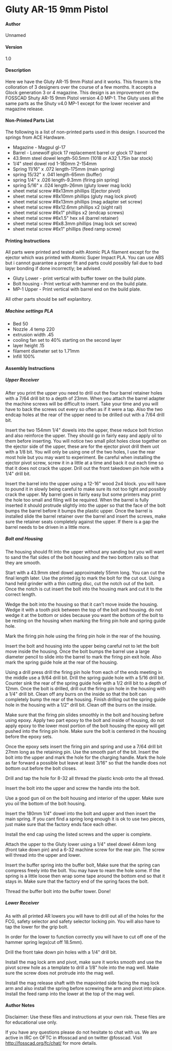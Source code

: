 # Gluty AR-15 9mm Pistol

#### Author
Unnamed 

#### Version
1.0
  
#### Description

Here we have the Gluty AR-15 9mm Pistol and it works. This firearm is the colloration of 3 designers over the course of a few months. It accepts a Glock generation 3 or 4 magazine. This design is an improvement on the FOSSCAD Shuty AR-15 9mm Pistol version 4.0 MP-1. The Gluty uses all the same parts as the Shuty v4.0 MP-1 except for the lower receiver and magazine release.

#### Non-Printed Parts List
The following is a list of non-printed parts used in this design. I sourced the springs from ACE Hardware.

* Magazine - Magpul gl-17
* Barrel - Lonewolf glock 17 replacement barrel or glock 17 barrel
* 43.9mm steel dowel length-50.5mm (1018 or A32 1.75in bar  stock)
* 1/4" steel dowel rod  1-180mm  2-154mm
* Spring 11/16" x .072 length-175mm (main spring)
* spring 15/32" x .041 length-65mm (buffer)
* spring 1/4" x .026   length-9.3mm (firing pin spring)         
* spring 5/16" x .024  length-26mm (gluty lower mag lock)
* sheet metal screw #8x13mm phillips (Ejector pivot)
* sheet metal screw #8x10mm phillips (gluty mag lock pivot)
* sheet metal screw #8x13mm phillips (mag adapter set screw)
* sheet metal screw #8x12.6mm phillips x2 (sight rail)
* sheet metal screw #6x1" phillips x2 (endcap screws)
* sheet metal screw #6x1.5" hex x4 (barrel retainer)
* sheet metal screw #6x8.3mm phillips (mag lock set screw)
* sheet metal screw #6x1" phillips (feed ramp screw)

#### Printing Instructions

All parts were printed and tested with Atomic PLA filament except for the ejector which was printed with Atomic Super Impact PLA. You can use ABS but i cannot guarantee a proper fit and parts could possibly fail due to bad layer bonding if done incorrectly; be advised. 

* Gluty Lower - print vertical with buffer tower on the build plate.
* Bolt housing - Print vertical with hammer end on the build plate.
* MP-1 Upper - Print vertical with barrel end on the build plate.

All other parts should be self explanitory. 

##### Machine settings PLA
* Bed 50
* Nozzle .4 temp 220
* extrusion width .45
* cooling fan set to 40% starting on the second layer
* layer height .15
* filament diameter set to 1.71mm
* Infill 100%

#### Assembly Instructions

##### Upper Receiver

After you print the upper you need to drill out the four barrel retainer holes with a 7/64 drill bit to a depth of 23mm. When you attach the barrel adapter the machine screws will be difficult to insert. Take your time and you will have to back the screws out every so often as if it were a tap. Also the two endcap holes at the rear of the upper need to be drilled out with a 7/64 drill bit. 

Insert the two 154mm 1/4" dowels into the upper, these reduce bolt friction and also reinforce the upper. They should go in fairly easy and apply oil to them before inserting. You will notice two small pilot holes close together on the ejector side of the upper, these are for the ejector pivot drill them uot with a 1/8 bit. You will only be using one of the two holes, I use the rear most hole but you may want to experiment. Be careful when installing the ejector pivot screw, screw it in a little at a time and back it out each time so that it does not crack the upper. Drill out the front takedown pin hole with a 1/4" drill bit.

Insert the barrel into the upper using a 12-16" wood 2x4 block. you will have to pound it in slowly being careful to make sure its not too tight and possibly crack the upper. My barrel goes in fairly easy but some printers may print the hole too small and filing will be required. When the barrel is fully inserted it should protrude slightly into the upper so that the face of the bolt bumps the barrel before it bumps the plastic upper. Once the barrel is installed slide the barrel retainer over the barrel and insert the screws, make sure the retainer seats completely against the upper. If there is a gap the barrel needs to be driven in a little more.

##### Bolt and Housing

The housing should fit into the upper without any sanding but you will want to sand the flat sides of the bolt housing and the two bottom rails so that they are smooth.

Start with a 43.9mm steel dowel approximately 55mm long. You can cut the final length later. Use the printed jig to mark the bolt for the cut out. Using a hand held grinder with a thin cutting disc, cut the notch out of the bolt. Once the notch is cut insert the bolt into the housing mark and cut it to the correct length. 

Wedge the bolt into the housing so that it can't move inside the housing. Wedge it with a tooth pick between the top of the bolt and housing. do not wedge it at the bottom or sides because you want the bottom of the bolt to be resting on the housing when marking the firing pin hole and spring guide hole. 

Mark the firing pin hole using the firing pin hole in the rear of the housing. 

Insert the bolt and housing into the upper being careful not to let the bolt move inside the housing. Once the bolt bumps the barrel use a large diameter pencil to slide into the barrel to mark the firing pin exit hole. Also mark the spring guide hole at the rear of the housing. 

Using a drill press drill the firing pin hole from each of the ends meeting in the middle use a 9/64 drill bit. Drill the spring guide hole with a 5/16 drill bit. Counter sink the rear of the spring guide hole with a 1/2 drill bit to a depth of 12mm. Once the bolt is drilled, drill out the firing pin hole in the housing with a 1/4" drill bit. Clean off any burrs on the inside so that the bolt can completely bump the rear of the housing. Finish drilling out the spring guide hole in the housing with a 1/2" drill bit. Clean off the burrs on the inside. 

Make sure that the firing pin slides smoothly in the bolt and housing before using epoxy. Apply two part epoxy to the bolt and inside of housing, do not apply epoxy to the lower most portion of the bolt housing the epoxy will get pushed into the firing pin hole. Make sure the bolt is centered in the housing before the epoxy sets. 

Once the epoxy sets insert the firing pin and spring and use a 7/64 drill bit 27mm long as the retaining pin. Use the smooth part of the bit. Insert the bolt into the upper and mark the hole for the charging handle. Mark the hole as far forward a possible but leave at least 3/16" so that the handle does not bottom out before the bolt closes. 

Drill and tap the hole for 8-32 all thread the plastic knob onto the all thread. 

Insert the bolt into the upper and screw the handle into the bolt. 

Use a good gun oil on the bolt housing and interior of the upper. Make sure you oil the bottom of the bolt housing. 

Insert the 180mm 1/4" dowel into the bolt and upper and then insert the main spring. If you cant find a spring long enough it is ok to use two pieces, just make sure that the factory ends face each other. 

Install the end cap using the listed screws and the upper is complete. 

Attach the upper to the Gluty lower using a 1/4" steel dowel 44mm long (front take down pin) and a 6-32 machine screw for the rear pin. The screw will thread into the upper and lower. 

Insert the buffer spring into the buffer bolt, Make sure that the spring can compress freely into the bolt. You may have to ream the hole some. If the spring is a little loose then wrap some tape around the bottom end so that it stays in. Make sure that the factory end of the spring faces the bolt. 

Thread the buffer bolt into the buffer tower. Done!



##### Lower Receiver

As with all printed AR lowers you will have to drill out all of the holes for the FCG, safety selector and safety selector locking pin. You will also have to tap the lower for the grip bolt. 

In order for the lower to function correctly you will have to cut off one of the hammer spring legs(cut off 18.5mm). 

Drill the front take down pin holes with a 1/4" drill bit.

Install the mag lock arm and pivot, make sure it works smooth and use the pivot screw hole as a template to drill a 1/8" hole into the mag well. Make sure the screw does not protrude into the mag well. 

Install the mag release shaft with the mapointed side facing the mag lock arm and also install the spring before screwing the arm and pivot into place. Install the feed ramp into the lower at the top of the mag well. 



#### Author Notes

Disclaimer: Use these files and instructions at your own risk. These files are for educational use only. 

If you have any questions please do not hesitate to chat with us. We are active in IRC on OFTC in #fosscad and on twitter @fosscad. Visit http://fosscad.org/fc/chat/ for more details.
